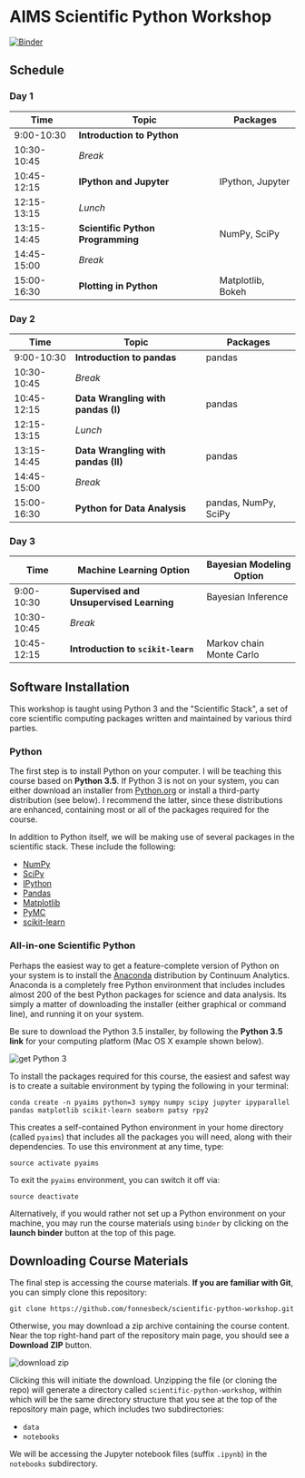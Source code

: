 # AIMS Scientific Python Workshop

[![Binder](http://mybinder.org/badge.svg)](http://mybinder.org/repo/fonnesbeck/scientific-python-workshop)

## Schedule

### Day 1

| Time | Topic | Packages |
|-------|-------|----------|
|9:00-10:30|**Introduction to Python**|          |
|10:30-10:45|*Break*|          |
|10:45-12:15|**IPython and Jupyter**|IPython, Jupyter|
|12:15-13:15|*Lunch*|          |
|13:15-14:45|**Scientific Python Programming**|NumPy, SciPy|
|14:45-15:00|*Break*|          |
|15:00-16:30|**Plotting in Python**       |Matplotlib, Bokeh|

### Day 2

| Time | Topic | Packages |
|-------|-------|----------|
|9:00-10:30|**Introduction to pandas**|pandas|
|10:30-10:45|*Break*|          |
|10:45-12:15|**Data Wrangling with pandas (I)**|pandas|
|12:15-13:15|*Lunch*|          |
|13:15-14:45|**Data Wrangling with pandas (II)**|pandas|
|14:45-15:00|*Break*|          |
|15:00-16:30|**Python for Data Analysis**|pandas, NumPy, SciPy|

### Day 3

| Time | Machine Learning Option | Bayesian Modeling Option |
|-------|-------|----------|
|9:00-10:30|**Supervised and Unsupervised Learning**|Bayesian Inference|
|10:30-10:45|*Break*|          |
|10:45-12:15|**Introduction to `scikit-learn`**|Markov chain Monte Carlo|


   
## Software Installation

This workshop is taught using Python 3 and the "Scientific Stack", a set of core scientific computing packages written and maintained by various third parties.

### Python

The first step is to install Python on your computer. I will be teaching this course based on **Python 3.5**. If Python 3 is not on your system, you can either download an installer from [Python.org](http://python.org) or install a third-party distribution (see below). I recommend the latter, since these distributions are enhanced, containing most or all of the packages required for the course.

In addition to Python itself, we will be making use of several packages in the scientific stack. These include the following:

* [NumPy](http://www.numpy.org/ "NumPy &mdash; Numpy")
* [SciPy](http://www.scipy.org/ "SciPy.org &mdash; SciPy.org")
* [IPython](http://ipython.org/ "Announcements &mdash; IPython")
* [Pandas](http://pandas.pydata.org/ "Python Data Analysis Library &mdash; pandas: Python Data Analysis Library")
* [Matplotlib](http://matplotlib.org/ "matplotlib: python plotting &mdash; Matplotlib 1.2.1 documentation")
* [PyMC](https://github.com/pymc-devs/pymc "pymc-devs/pymc · GitHub")
* [scikit-learn](http://scikit-learn.org/ "scikit-learn: machine learning in Python &mdash; scikit-learn 0.13.1 documentation")

### All-in-one Scientific Python

Perhaps the easiest way to get a feature-complete version of Python on your system is to install the [Anaconda](http://continuum.io/downloads.html) distribution by Continuum Analytics. Anaconda is a completely free Python environment that includes includes almost 200 of the best Python packages for science and data analysis. Its simply a matter of downloading the installer (either graphical or command line), and running it on your system.

Be sure to download the Python 3.5 installer, by following the **Python 3.5 link** for your computing platform (Mac OS X example shown below).

![get Python 3](http://fonnesbeck-dropshare.s3.amazonaws.com/687474703a2f2f666f6e6e65736265636b2d64726f7073686172652e73332e616d617a6f6e6177732e636f6d2f53637265656e2d53686f742d323031362d30332d31382d61742d332e32342e32362d504d2e706e67.png)

To install the packages required for this course, the easiest and safest way is to create a suitable environment by typing the following in your terminal:

    conda create -n pyaims python=3 sympy numpy scipy jupyter ipyparallel pandas matplotlib scikit-learn seaborn patsy rpy2

This creates a self-contained Python environment in your home directory (called `pyaims`) that includes all the packages you will need, along with their dependencies. To use this environment at any time, type:

    source activate pyaims

To exit the `pyaims` environment, you can switch it off via:

    source deactivate
    
Alternatively, if you would rather not set up a Python environment on your machine, you may run the course materials using `binder` by clicking on the **launch binder** button at the top of this page.

## Downloading Course Materials

The final step is accessing the course materials. **If you are familiar with Git**, you can simply clone this repository:

    git clone https://github.com/fonnesbeck/scientific-python-workshop.git
    
Otherwise, you may download a zip archive containing the course content. Near the top right-hand part of the repository main page, you should see a **Download ZIP** button.

![download zip](http://fonnesbeck-dropshare.s3.amazonaws.com/Screen-Shot-2016-03-31-07-46-51.png)

Clicking this will initiate the download. Unzipping the file (or cloning the repo) will generate a directory called `scientific-python-workshop`, within which will be the same directory structure that you see at the top of the repository main page, which includes two subdirectories:

* `data`
* `notebooks`

We will be accessing the Jupyter notebook files (suffix `.ipynb`) in the `notebooks` subdirectory.